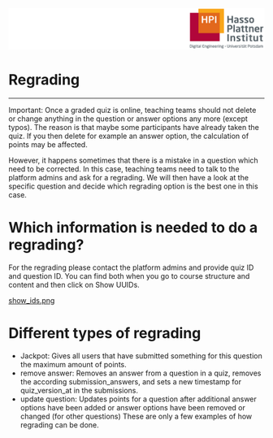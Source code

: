 ![HPI Logo](../../img/HPI_Logo.png)

# Regrading

----------
Important: Once a graded quiz is online, teaching teams should not delete or change anything in the question or answer options any more (except typos). The reason is that maybe some participants have already taken the quiz. If you then delete for example an answer option, the calculation of points may be affected.

However, it happens sometimes that there is a mistake in a question which need to be corrected. In this case, teaching teams need to talk to the platform admins and ask for a regrading. We will then have a look at the specific question and decide which regrading option is the best one in this case.

# Which information is needed to do a regrading?
For the regrading please contact the platform admins and provide quiz ID and question ID. You can find both when you go to course structure and content and then click on Show UUIDs.  

[show_ids.png](https://github.com/openHPI/TeachingTeamGuidelines/blob/Stefanie-HPI-patch-2/docs/img/courseadministration/quizmanagement/show_ids.png)


# Different types of regrading
- Jackpot: Gives all users that have submitted something for this question the maximum amount of points. 
- remove answer: Removes an answer from a question in a quiz, removes the according submission_answers, and sets a new timestamp for quiz_version_at in the submissions.
- update question: Updates points for a question after additional answer options have been added or answer options have been removed or changed (for other questions)
These are only a few examples of how regrading can be done.
